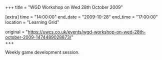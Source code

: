 +++
title = "WGD Workshop on Wed 28th October 2009"

[extra]
time = "14:00:00"
end_date = "2009-10-28"
end_time = "17:00:00"
location = "Learning Grid"

original = "https://uwcs.co.uk/events/wgd-workshop-on-wed-28th-october-2009-1474489028873/"    
+++

Weekly game development session.


